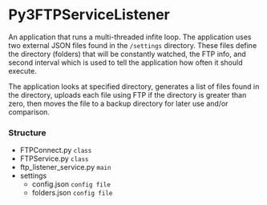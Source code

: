 # Py3FTPServiceListener

An application that runs a multi-threaded infite loop. The application uses two external JSON files found in the `/settings` directory.
These files define the directory (folders) that will be constantly watched, the FTP info, and second interval which is used to tell the application how often it should execute. 

The application looks at specified directory, generates a list of files found in the directory, uploads each file using FTP if the directory is greater than zero, then moves the file to a backup directory for later use and/or comparison.


### Structure
- FTPConnect.py `class`
- FTPService.py `class`
- ftp_listener_service.py `main`
- settings
    - config.json `config file`
    - folders.json `config file`


